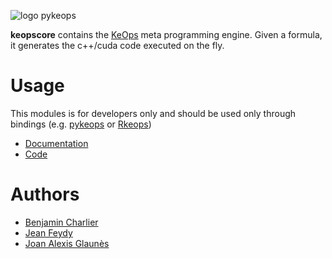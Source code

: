 ![logo pykeops](http://www.kernel-operations.io/keops/_images/keops_logo.png)

**keopscore** contains the [KeOps](https://www.kernel-operations.io/) meta programming engine. Given a formula, 
it generates the c++/cuda code executed on the fly. 

# Usage

This modules is for developers only and should be used only through 
bindings (e.g. [pykeops](https://pypi.org/project/pykeops/) or [Rkeops](https://cran.r-project.org/web/packages/rkeops/index.html))

* [Documentation](https://www.kernel-operations.io/)
* [Code](https://github.com/getkeops/keops/)

# Authors

- [Benjamin Charlier](https://imag.umontpellier.fr/~charlier/)
- [Jean Feydy](https://www.math.ens.fr/~feydy/)
- [Joan Alexis Glaunès](https://www.mi.parisdescartes.fr/~glaunes/)
